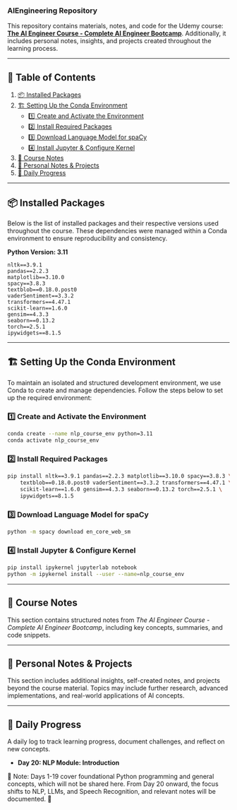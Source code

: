 ### AIEngineering Repository  

This repository contains materials, notes, and code for the Udemy course: [**The AI Engineer Course - Complete AI Engineer Bootcamp**](https://www.udemy.com/course/the-ai-engineer-course-complete-ai-engineer-bootcamp). Additionally, it includes personal notes, insights, and projects created throughout the learning process.  

---

## 📑 Table of Contents  

1. [📦 Installed Packages](#-installed-packages)  
2. [🏗️ Setting Up the Conda Environment](#️-setting-up-the-conda-environment)  
   - [1️⃣ Create and Activate the Environment](#1️⃣-create-and-activate-the-environment)  
   - [2️⃣ Install Required Packages](#2️⃣-install-required-packages)  
   - [3️⃣ Download Language Model for spaCy](#3️⃣-download-language-model-for-spacy)  
   - [4️⃣ Install Jupyter & Configure Kernel](#4️⃣-install-jupyter--configure-kernel)  
3. [📖 Course Notes](#-course-notes)  
4. [📝 Personal Notes & Projects](#-personal-notes--projects)  
5. [📆 Daily Progress](#-daily-progress)  

---

## 📦 Installed Packages  

Below is the list of installed packages and their respective versions used throughout the course. These dependencies were managed within a Conda environment to ensure reproducibility and consistency.  

**Python Version: 3.11**  

```plaintext
nltk==3.9.1  
pandas==2.2.3  
matplotlib==3.10.0  
spacy==3.8.3  
textblob==0.18.0.post0  
vaderSentiment==3.3.2  
transformers==4.47.1  
scikit-learn==1.6.0  
gensim==4.3.3  
seaborn==0.13.2  
torch==2.5.1  
ipywidgets==8.1.5  
```

---

## 🏗️ Setting Up the Conda Environment  

To maintain an isolated and structured development environment, we use Conda to create and manage dependencies. Follow the steps below to set up the required environment:  

### 1️⃣ Create and Activate the Environment  

```bash
conda create --name nlp_course_env python=3.11
conda activate nlp_course_env
```

### 2️⃣ Install Required Packages  

```bash
pip install nltk==3.9.1 pandas==2.2.3 matplotlib==3.10.0 spacy==3.8.3 \
    textblob==0.18.0.post0 vaderSentiment==3.3.2 transformers==4.47.1 \
    scikit-learn==1.6.0 gensim==4.3.3 seaborn==0.13.2 torch==2.5.1 \
    ipywidgets==8.1.5
```

### 3️⃣ Download Language Model for spaCy  

```bash
python -m spacy download en_core_web_sm
```

### 4️⃣ Install Jupyter & Configure Kernel  

```bash
pip install ipykernel jupyterlab notebook
python -m ipykernel install --user --name=nlp_course_env
```

---

## 📖 Course Notes  

This section contains structured notes from *The AI Engineer Course - Complete AI Engineer Bootcamp*, including key concepts, summaries, and code snippets.  

---

## 📝 Personal Notes & Projects  

This section includes additional insights, self-created notes, and projects beyond the course material. Topics may include further research, advanced implementations, and real-world applications of AI concepts.  

---

## 📆 Daily Progress  

A daily log to track learning progress, document challenges, and reflect on new concepts.  

- **Day 20: NLP Module: Introduction** 
 

📌 Note: Days 1-19 cover foundational Python programming and general concepts, which will not be shared here. From Day 20 onward, the focus shifts to NLP, LLMs, and Speech Recognition, and relevant notes will be documented. 🚀